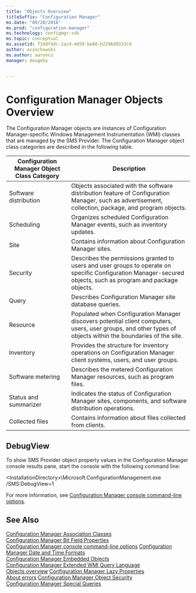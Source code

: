 ```yaml
---
title: "Objects Overview"
titleSuffix: "Configuration Manager"
ms.date: "09/20/2016"
ms.prod: "configuration-manager"
ms.technology: configmgr-sdk
ms.topic: conceptual
ms.assetid: f3ddf4dc-2acd-4d59-be88-b2296d9333cd
author: aczechowski
ms.author: aaroncz
manager: dougeby


---
```

# Configuration Manager Objects Overview
The Configuration Manager objects are instances of Configuration Manager-specific Windows Management Instrumentation (WMI) classes that are managed by the SMS Provider. The Configuration Manager object class categories are described in the following table.  

|Configuration Manager Object Class Category|Description|  
|----------------------------------------------------------------------------------------|-----------------|  
|Software distribution|Objects associated with the software distribution feature of Configuration Manager, such as advertisement, collection, package, and program objects.|  
|Scheduling|Organizes scheduled Configuration Manager events, such as inventory updates.|  
|Site|Contains information about Configuration Manager sites.|  
|Security|Describes the permissions granted to users and user groups to operate on specific Configuration Manager-secured objects, such as program and package objects.|  
|Query|Describes Configuration Manager site database queries.|  
|Resource|Populated when Configuration Manager discovers potential client computers, users, user groups, and other types of objects within the boundaries of the site.|  
|Inventory|Provides the structure for inventory operations on Configuration Manager client systems, users, and user groups.|  
|Software metering|Describes the metered Configuration Manager resources, such as program files.|  
|Status and summarizer|Indicates the status of Configuration Manager sites, components, and software distribution operations.|  
|Collected files|Contains information about files collected from clients.|  

## DebugView  
 To show SMS Provider object property values in the Configuration Manager console results pane, start the console with the following command line:  

 \<InstallationDirectory>\Microsoft.ConfigurationManagement.exe /SMS:DebugView=1  

 For more information, see [Configuration Manager console command-line options](../../../core/servers/manage/admin-console.md#command-line-options).  

## See Also  
 [Configuration Manager Association Classes](../../../develop/core/understand/association-classes.md)   
 [Configuration Manager Bit Field Properties](../../../develop/core/understand/configuration-manager-bit-field-properties.md)   
 [Configuration Manager console command-line options](../../../core/servers/manage/admin-console.md#command-line-options)
 [Configuration Manager Date and Time Formats](../../../develop/core/understand/date-and-time-formats.md)   
 [Configuration Manager Embedded Objects](../../../develop/core/understand/embedded-objects.md)   
 [Configuration Manager Extended WMI Query Language](../../../develop/core/understand/extended-wmi-query-language.md)   
 [Objects overview](configuration-manager-objects-overview.md)
 [Configuration Manager Lazy Properties](../../../develop/core/understand/configuration-manager-lazy-properties.md)   
 [About errors](about-configuration-manager-errors.md)
 [Configuration Manager Object Security](../../../develop/core/understand/configuration-manager-object-security.md)   
 [Configuration Manager Special Queries](../../../develop/core/understand/special-queries.md)
